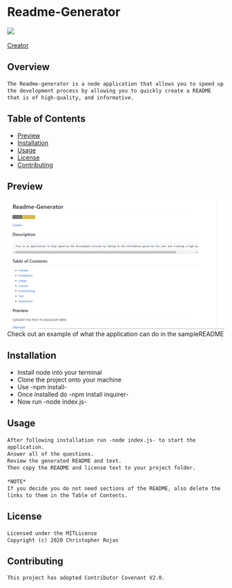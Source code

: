 
  # Readme-Generator
  ![](https://img.shields.io/badge/License-MITLicense-yellow)

  [Creator](https://github.com/rxjas)

  ## Overview
    The Readme-generator is a node application that allows you to speed up the development process by allowing you to quickly create a README that is of high-quality, and informative.

  ## Table of Contents
  * [Preview](#Preview)
  * [Installation](#Installation)
  * [Usage](#Usage)
  * [License](#License)
  * [Contributing](#Contributing)
     
  ## Preview
  ![](/utils/preview.PNG)
  Check out an example of what the application can do in the sampleREADME

  ## Installation
  * Install node into your terminal
  * Clone the project onto your machine
  * Use -npm install- 
  * Once installed do -npm install inquirer-
  * Now run -node index.js-

  ## Usage
    After following installation run -node index.js- to start the application.
    Answer all of the questions. 
    Review the generated README and text. 
    Then copy the README and license text to your project folder.

    *NOTE*
    If you decide you do not need sections of the README, also delete the links to them in the Table of Contents.

  ## License
    Licensed under the MITLicense
    Copyright (c) 2020 Christopher Rojas

  ## Contributing
    This project has adopted Contributor Covenant V2.0. 




